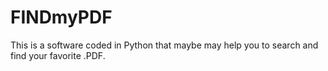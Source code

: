 # FINDmyPDF
This is a software coded in Python that maybe may help you to search and find your favorite .PDF.
